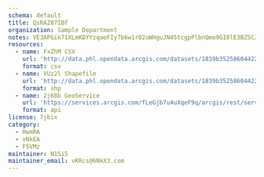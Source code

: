 ```yaml
---
schema: default
title: QsRAZ87IBf 
organization: Sample Department 
notes: VE3APGik71XLmKDYYzqaoFIy7b6w1rO2uWHguJN45tcgpPlbnQmo9GI8lE3BZSCJVRiNp9qeRTK0Sv8sH2QXnDMMvjxwaArLtszd 
resources:
  - name: FxZhM CSV
    url: 'http://data.phl.opendata.arcgis.com/datasets/1839b35258604422b0b520cbb668df0d_0.csv'
    format: csv
  - name: VUz2l Shapefile
    url: 'http://data.phl.opendata.arcgis.com/datasets/1839b35258604422b0b520cbb668df0d_0.zip'
    format: shp
  - name: 2j68b GeoService
    url: 'https://services.arcgis.com/fLeGjb7u4uXqeF9q/arcgis/rest/services/Air_Monitoring_Stations/FeatureServer/0/query'
    format: api
license: 7jbix 
category:
  - HwmRA 
  - xNkEA 
  - F5VMz 
maintainer: N1Si5  
maintainer_email: vKRcs@6NkX3.com
---
```


